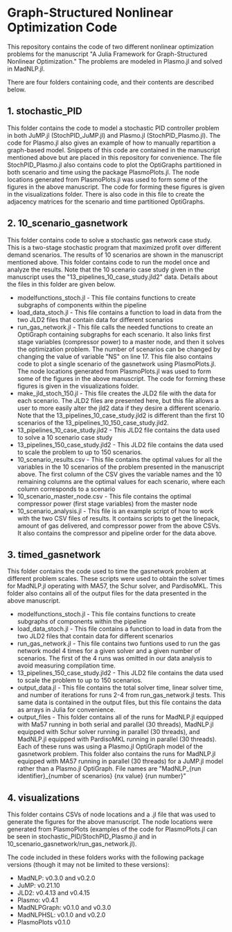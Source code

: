 # Graph-Structured Nonlinear Optimization Code

This repository contains the code of two different nonlinear optimization problems for the manuscript "A Julia Framework for Graph-Structured Nonlinear Optimization." The problems are modeled in Plasmo.jl and solved in MadNLP.jl.

There are four folders containing code, and their contents are described below. 

## 1. stochastic_PID
This folder contains the code to model a stochastic PID controller problem in both JuMP.jl (StochPID_JuMP.jl) and Plasmo.jl (StochPID_Plasmo.jl). The code for Plasmo.jl also gives an example of how to manually repartition a graph-based model. Snippets of this code are contained in the manuscript mentioned above but are placed in this repository for convenience. The file StochPID_Plasmo.jl also contains code to plot the OptiGraphs partitioned in both scenario and time using the package PlasmoPlots.jl. The node locations generated from PlasmoPlots.jl was used to form some of the figures in the above manuscript. The code for forming these figures is given in the visualizations folder. There is also code in this file to create the adjacency matrices for the scenario and time partitioned OptiGraphs.

## 2. 10_scenario_gasnetwork
This folder contains code to solve a stochastic gas network case study. This is a two-stage stochastic program that maximized profit over different demand scenarios. The results of 10 scenarios are shown in the manuscript mentioned above. This folder contains code to run the model once and analyze the results. Note that the 10 scenario case study given in the manuscript uses the "13_pipelines_10_case_study.jld2" data. Details about the files in this folder are given below.

* modelfunctions_stoch.jl - This file contains functions to create subgraphs of components within the pipeline
* load_data_stoch.jl - This file contains a function to load in data from the two JLD2 files that contain data for different scenarios
* run_gas_network.jl - This file calls the needed functions to create an OptiGraph containing subgraphs for each scenario. It also links first stage variables (compressor power) to a master node, and then it solves the optimization problem. The number of scenarios can be changed by changing the value of variable "NS" on line 17. This file also contains code to plot a single scenario of the gasnetwork using PlasmoPlots.jl. The node locations generated from PlasmoPlots.jl was used to form some of the figures in the above manuscript. The code for forming these figures is given in the visualizations folder.
* make_jld_stoch_150.jl - This file creates the JLD2 file with the data for each scenario. The JLD2 files are presented here, but this file allows a user to more easily alter the jld2 data if they desire a different scenario. Note that the 13_pipelines_10_case_study.jld2 is different than the first 10 scenarios of the 13_pipelines_10_150_case_study.jld2.
* 13_pipelines_10_case_study.jld2 - This JLD2 file contains the data used to solve a 10 scenario case study
* 13_pipelines_150_case_study.jld2 - This JLD2 file contains the data used to scale the problem to up to 150 scenarios. 
* 10_scenario_results.csv - This file contains the optimal values for all the variables in the 10 scenarios of the problem presented in the manuscript above. The first column of the CSV gives the variable names and the 10 remaining columns are the optimal values for each scenario, where each column corresponds to a scenario
* 10_scenario_master_node.csv - This file contains the optimal compressor power (first stage variables) from the master node
* 10_scenario_analysis.jl - This file is an example script of how to work with the two CSV files of results. It contains scripts to get the linepack, amount of gas delivered, and compressor power from the above CSVs. It also contains the compressor and pipeline order for the data above. 

## 3. timed_gasnetwork
This folder contains the code used to time the gasnetwork problem at different problem scales. These scripts were used to obtain the solver times for MadNLP.jl operating with MA57, the Schur solver, and PardisoMKL. This folder also contains all of the output files for the data presented in the above manuscript. 

* modelfunctions_stoch.jl - This file contains functions to create subgraphs of components within the pipeline
* load_data_stoch.jl - This file contains a function to load in data from the two JLD2 files that contain data for different scenarios
* run_gas_network.jl - This file contains two funtions used to run the gas network model 4 times for a given solver and a given number of scenarios. The first of the 4 runs was omitted in our data analysis to avoid measuring compilation time. 
* 13_pipelines_150_case_study.jld2 - This JLD2 file contains the data used to scale the problem to up to 150 scenarios. 
* output_data.jl - This file contains the total solver time, linear solver time, and number of iterations for runs 2-4 from run_gas_network.jl tests. This same data is contained in the output files, but this file contains the data as arrays in Julia for convenience.
* output_files - This folder contains all of the runs for MadNLP.jl equipped with Ma57 running in both serial and parallel (30 threads), MadNLP.jl equipped with Schur solver running in parallel (30 threads), and MadNLP.jl equipped with PardisoMKL running in parallel (30 threads). Each of these runs was using a Plasmo.jl OptiGraph model of the gasnetwork problem. This folder also contains the runs for MadNLP.jl equipped with MA57 running in parallel (30 threads) for a JuMP.jl model rather than a Plasmo.jl OptiGraph. File names are "MadNLP_{run identifier}_{number of scenarios} {nx value} {run number}"

## 4. visualizations
This folder contains CSVs of node locations and a .jl file that was used to generate the figures for the above manuscript. The node locations were generated from PlasmoPlots (examples of the code for PlasmoPlots.jl can be seen in stochastic_PID/StochPID_Plasmo.jl and in 10_scenario_gasnetwork/run_gas_network.jl).


The code included in these folders works with the following package versions (though it may not be limited to these versions):
* MadNLP: v0.3.0 and v0.2.0
* JuMP: v0.21.10
* JLD2: v0.4.13 and v0.4.15
* Plasmo: v0.4.1
* MadNLPGraph: v0.1.0 and v0.3.0
* MadNLPHSL: v0.1.0 and v0.2.0
* PlasmoPlots v0.1.0
